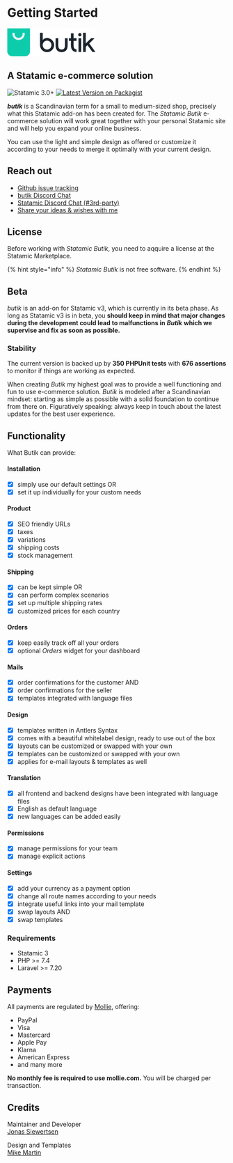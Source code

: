 # Getting Started



![](.gitbook/assets/butik.svg)

## A Statamic e-commerce solution

![Statamic 3.0+](https://img.shields.io/badge/Statamic-3.0+-FF269E?style=for-the-badge&link=https://statamic.com) [![Latest Version on Packagist](https://img.shields.io/packagist/v/jonassiewertsen/statamic-butik.svg?style=for-the-badge)](https://packagist.org/packages/jonassiewertsen/statamic-butik)

_**butik**_ is a Scandinavian term for a small to medium-sized shop, precisely what this Statamic add-on has been created for. The _Statamic Butik_ e-commerce solution will work great together with your personal Statamic site and will help you expand your online business.

You can use the light and simple design as offered or customize it according to your needs to merge it optimally with your current design.

## Reach out

* [Github issue tracking](https://github.com/jonassiewertsen/statamic-butik)
* [butik Discord Chat](https://discord.gg/KQXyh8)
* [Statamic Discord Chat \(\#3rd-party\)](https://discord.com/invite/j4aQmZv)
* [Share your ideas & wishes with me](https://feedback.userreport.com/81c07a00-5ad7-4f63-b28d-503c3a76bfdc/)

## License

Before working with _Statamic Butik_, you need to aqquire a license at the Statamic Marketplace.

{% hint style="info" %}
_Statamic Butik_ is not free software.
{% endhint %}

## Beta

_butik_ is an add-on for Statamic v3, which is currently in its beta phase. As long as Statamic v3 is in beta, you **should keep in mind that major changes during the development could lead to malfunctions in** _**Butik**_  **which we supervise and fix as soon as possible.**

### Stability

The current version is backed up by **350 PHPUnit tests** with **676 assertions** to monitor if things are working as expected.

When creating _Butik_ my highest goal was to provide a well functioning and fun to use e-commerce solution. _Butik_ is modeled after a Scandinavian mindset: starting as simple as possible with a solid foundation to continue from there on. Figuratively speaking: always keep in touch about the latest updates for the best user experience.

## Functionality

What Butik can provide:

#### Installation

* [x] simply use our default settings OR
* [x] set it up individually for your custom needs

#### Product 

* [x] SEO friendly URLs
* [x] taxes
* [x] variations
* [x] shipping costs
* [x] stock management

#### Shipping

* [x] can be kept simple OR
* [x] can perform complex scenarios
* [x] set up multiple shipping rates 
* [x] customized prices for each country 

#### Orders

* [x] keep easily track off all your orders
* [x] optional _Orders_ widget for your dashboard

#### Mails

* [x] order confirmations for the customer AND
* [x] order confirmations for the seller
* [x] templates integrated with language files

#### Design

* [x] templates written in Antlers Syntax
* [x] comes with a beautiful whitelabel design, ready to use out of the box
* [x] layouts can be customized or swapped with your own
* [x] templates can be customized or swapped with your own
* [x] applies for e-mail layouts & templates as well

#### Translation

* [x] all frontend and backend designs have been integrated with language files 
* [x] English as default language
* [x]  new languages can be added easily

#### Permissions

* [x] manage permissions for your team
* [x] manage explicit actions

#### Settings

* [x] add your currency as a payment option
* [x] change all route names according to your needs
* [x] integrate useful links into your mail template
* [x] swap layouts AND
* [x] swap templates

### Requirements

* Statamic 3
* PHP &gt;= 7.4
* Laravel &gt;= 7.20

## Payments

All payments are regulated by [Mollie](https://mollie.com), offering:

* PayPal
* Visa
* Mastercard
* Apple Pay
* Klarna
* American Express
* and many more 

**No monthly fee is required to use mollie.com.** You will be charged per transaction.

## Credits

Maintainer and Developer  
[Jonas Siewertsen](https://jonassiewertsen.com)

Design and Templates  
[Mike Martin](https://mike-martin.ca/)

